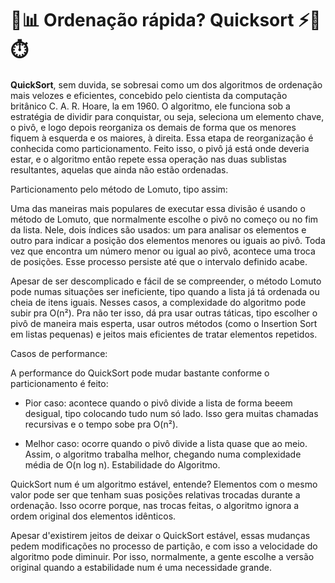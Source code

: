 # 🔀📊 Ordenação rápida? Quicksort ⚡️🎯⏱️

**QuickSort**, sem duvida, se sobresai como um dos algoritmos de ordenação mais velozes e eficientes, concebido pelo cientista da computação britânico C. A. R. Hoare, la em 1960. O algoritmo, ele funciona sob a estratégia de dividir para conquistar, ou seja, seleciona um elemento chave, o pivô, e logo depois reorganiza os demais de forma que os menores fiquem à esquerda e os maiores, à direita. Essa etapa de reorganização é conhecida como particionamento. Feito isso, o pivô já está onde deveria estar, e o algoritmo então repete essa operação nas duas sublistas resultantes, aquelas que ainda não estão ordenadas.

Particionamento pelo método de Lomuto, tipo assim:

Uma das maneiras mais populares de executar essa divisão é usando o método de Lomuto, que normalmente escolhe o pivô no começo ou no fim da lista. Nele, dois índices são usados: um para analisar os elementos e outro para indicar a posição dos elementos menores ou iguais ao pivô. Toda vez que encontra um número menor ou igual ao pivô, acontece uma troca de posições. Esse processo persiste até que o intervalo definido acabe.

Apesar de ser descomplicado e fácil de se compreender, o método Lomuto pode numas situações ser ineficiente, tipo quando a lista já tá ordenada ou cheia de itens iguais. Nesses casos, a complexidade do algoritmo pode subir pra O(n²). Pra não ter isso, dá pra usar outras táticas, tipo escolher o pivô de maneira mais esperta, usar outros métodos (como o Insertion Sort em listas pequenas) e jeitos mais eficientes de tratar elementos repetidos.

Casos de performance:

A performance do QuickSort pode mudar bastante conforme o particionamento é feito:

- Pior caso: acontece quando o pivô divide a lista de forma beeem desigual, tipo colocando tudo num só lado. Isso gera muitas chamadas recursivas e o tempo sobe pra O(n²).

- Melhor caso: ocorre quando o pivô divide a lista quase que ao meio. Assim, o algoritmo trabalha melhor, chegando numa complexidade média de O(n log n).
Estabilidade do Algoritmo.

QuickSort num é um algoritmo estável, entende? Elementos com o mesmo valor pode ser que tenham suas posições relativas trocadas durante a ordenação. Isso ocorre porque, nas trocas feitas, o algoritmo ignora a ordem original dos elementos idênticos.

Apesar d'existirem jeitos de deixar o QuickSort estável, essas mudanças pedem modificações no processo de partição, e com isso a velocidade do algoritmo pode diminuir. Por isso, normalmente, a gente escolhe a versão original quando a estabilidade num é uma necessidade grande.
